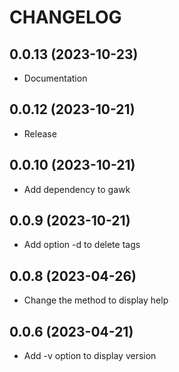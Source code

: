 # CHANGELOG

## 0.0.13 (2023-10-23)
* Documentation

## 0.0.12 (2023-10-21)
* Release

## 0.0.10 (2023-10-21)
* Add dependency to gawk

## 0.0.9 (2023-10-21)
* Add option -d to delete tags

## 0.0.8 (2023-04-26)
* Change the method to display help

## 0.0.6 (2023-04-21)
* Add -v option to display version
